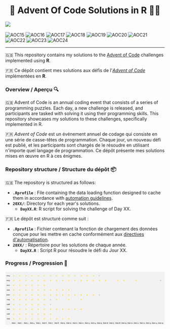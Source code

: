 <h1 align="center"> 🎄 Advent Of Code Solutions in R 🎅🏼 </h1>

[![](https://www.codefactor.io/repository/github/jeandupin/aoc/badge)](https://www.codefactor.io/repository/github/jeandupin/aoc)

![AOC15](https://img.shields.io/badge/AOC%202015%20%E2%AD%90%EF%B8%8F-20%2F50-%23fa887b)
![AOC16](https://img.shields.io/badge/AOC%202016%20%E2%AD%90%EF%B8%8F-14%2F50-%23f54c6b)
![AOC17](https://img.shields.io/badge/AOC%202017%20%E2%AD%90%EF%B8%8F-24%2F50-%23fa887b)
![AOC18](https://img.shields.io/badge/AOC%202018%20%E2%AD%90%EF%B8%8F-13%2F50-%23f54c6b)
![AOC19](https://img.shields.io/badge/AOC%202019%20%E2%AD%90%EF%B8%8F-19%2F50-%23f54c6b)
![AOC20](https://img.shields.io/badge/AOC%202020%20%E2%AD%90%EF%B8%8F-29%2F50-%23fa887b)
![AOC21](https://img.shields.io/badge/AOC%202021%20%E2%AD%90%EF%B8%8F-20%2F50-%23fa887b)
![AOC22](https://img.shields.io/badge/AOC%202022%20%E2%AD%90%EF%B8%8F-12%2F50-%23f54c6b)
![AOC23](https://img.shields.io/badge/AOC%202023%20%E2%AD%90%EF%B8%8F-39%2F50-%23a0cc79)
![AOC24](https://img.shields.io/badge/AOC%202024%20%E2%AD%90%EF%B8%8F-29%2F50-%23fa887b)

----

🇬🇧 This repository contains my solutions to the [Advent of Code](https://adventofcode.com) challenges implemented using **R**.

🇫🇷 Ce dépôt contient mes solutions aux défis de l'[*Advent of Code*](https://adventofcode.com) implémentées en **R**.

### Overview / Aperçu 🔍

🇬🇧 Advent of Code is an annual coding event that consists of a series of programming puzzles. Each day, a new challenge is released, and participants are tasked with solving it using their programming skills. This repository showcases my solutions to these challenges, specifically implemented in R.

🇫🇷 *Advent of Code* est un événement annuel de codage qui consiste en une série de casse-têtes de programmation. Chaque jour, un nouveau défi est publié, et les participants sont chargés de le résoudre en utilisant n'importe quel langage de programmation. Ce dépôt présente mes solutions mises en œuvre en R à ces énigmes.

### Repository structure / Structure du dépôt 📦

🇬🇧 The repository is structured as follows:

-   **`.Rprofile`** : File containing the data loading function designed to cache them in accordance with [automation guidelines](https://www.reddit.com/r/adventofcode/wiki/faqs/automation).
-   **`20XX/`**: Directory for each year's solutions.
    -   **`DayXX.R`**: R script for solving the challenge of Day XX.

🇫🇷 Le dépôt est structuré comme suit :

-   **`.Rprofile`** : Fichier contenant la fonction de chargement des données conçue pour les mettre en cache conformément aux [directives d'automatisation](https://www.reddit.com/r/adventofcode/wiki/faqs/automation).
-   **`20XX/`** : Répertoire pour les solutions de chaque année.
    -   **`DayXX.R`** : Script R pour résoudre le défi du Jour XX.

### Progress / Progression 🚀

![](progression.png)